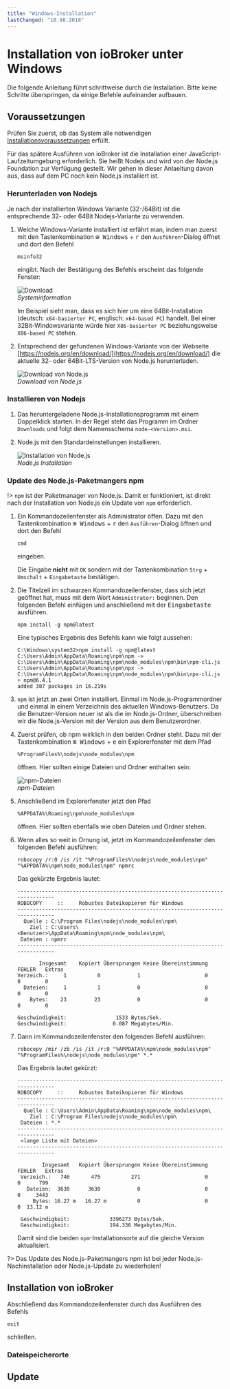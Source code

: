 ```yaml
---
title: "Windows-Installation"
lastChanged: "10.98.2018"
---
```


# Installation von ioBroker unter Windows

Die folgende Anleitung führt schrittweise durch die Installation. Bitte keine Schritte überspringen,
da einige Befehle aufeinander aufbauen.

## Voraussetzungen

Prüfen Sie zuerst, ob das System alle notwendigen [Installationsvoraussetzungen]() 
erfüllt.

Für das spätere Ausführen von ioBroker ist die Installation einer JavaScript-
Laufzeitumgebung erforderlich. Sie heißt Nodejs und wird von der Node.js Foundation 
zur Verfügung gestellt. Wir gehen in dieser Anlaeitung davon aus, dass auf dem PC
noch kein Node.js installiert ist. 

### Herunterladen von Nodejs

Je nach der installierten Windows Variante (32-/64Bit) ist die entsprechende 32- oder 64Bit Nodejs-Variante zu verwenden.

1. Welche Windows-Variante installiert ist erfährt man, indem man zuerst mit den 
   Tastenkombination  <kbd>&#x229e; Windows</kbd> + <kbd>r</kbd> den `Ausführen`-Dialog öffnet und 
   dort den Befehl 
   ~~~
   msinfo32
   ~~~
   eingibt. Nach der Bestätigung des Befehls erscheint das folgende Fenster:

   ![Download](media/w00winbits.png ':size=550')  
   *Systeminformation*

   Im Beispiel sieht man, dass es sich hier um eine 64Bit-Installation (deutsch: `x64-basierter PC`,
   englisch: `x64-based PC`) handelt. Bei einer 32Bit-Windowsvariante würde hier `X86-basierter PC`
   beziehungsweise `X86-based PC` stehen.

1. Entsprechend der gefundenen Windows-Variante von der Webseite
   [https://nodejs.org/en/download/](https://nodejs.org/en/download/) die aktuelle 32- oder
   64Bit-LTS-Version von Node.js herunterladen.

   ![Download von Node.js](media/w01downloadnode.png ':size=550')  
   *Download von Node.js*


### Installieren von Nodejs

1. Das heruntergeladene Node.js-Installationsprogramm mit einem Doppelklick starten. 
   In der Regel steht das Programm im Ordner `Downloads` und folgt dem Namensschema `node-<Version>.msi`.  
     
1. Node.js mit den Standardeinstellungen installieren.  
   
   ![Installation von Node.js](media/w02nodeinst.gif)  
   *Node.js Installation*


### Update des Node.js-Paketmangers npm

!> `npm` ist der Paketmanager von Node.js. Damit er funktioniert, ist direkt nach der Installation 
von Node.js ein Update von `npm` erforderlich.

1. Ein Kommandozeilenfenster als Administrator öffen. Dazu mit den Tastenkombination 
   <kbd>&#x229e; Windows</kbd> + <kbd>r</kbd> den `Ausführen`-Dialog öffnen und dort 
   den Befehl 
   ~~~
   cmd
   ~~~
   eingeben. 
   
   Die Eingabe **nicht** mit `OK` sondern mit der Tastenkombination `Strg` + `Umschalt` + `Eingabetaste` bestätigen.
   
1. Die Titelzeil im schwarzen Kommandozeilenfenster, dass sich jetzt geöffnet hat, muss mit 
   dem Wort `Administrator:` beginnen. Den folgenden Befehl einfügen und anschließend mit der
   <kbd>Eingabetaste</kbd> ausführen.
   ~~~
   npm install -g npm@latest
   ~~~

   Eine typisches Ergebnis des Befehls kann wie folgt aussehen:
   ~~~
   C:\Windows\system32>npm install -g npm@latest
   C:\Users\Admin\AppData\Roaming\npm\npm -> C:\Users\Admin\AppData\Roaming\npm\node_modules\npm\bin\npm-cli.js
   C:\Users\Admin\AppData\Roaming\npm\npx -> C:\Users\Admin\AppData\Roaming\npm\node_modules\npm\bin\npx-cli.js
   + npm@6.4.1
   added 387 packages in 16.219s
   ~~~
   
1. `npm` ist jetzt an zwei Orten installiert. Einmal im Node.js-Programmordner und
   einmal in einem Verzeichnis des aktuellen Windows-Benutzers. Da die Benutzer-Version
   neuer ist als die im Node.js-Ordner, überschreiben wir die Node.js-Version mit der
   Version aus dem Benutzerordner. 

1. Zuerst prüfen, ob npm wirklich in den beiden Ordner steht. Dazu mit der 
   Tastenkombination <kbd>&#x229e; Windows</kbd> + <kbd>e</kbd> ein Explorerfenster 
   mit dem Pfad 
   ~~~
   %ProgramFiles%\nodejs\node_modules\npm
   ~~~
   öffnen. Hier sollten einige Dateien und Ordner enthalten sein:
   
   ![npm-Dateien](media/w04npm.png)  
   *npm-Dateien*
  
2. Anschließend im Explorerfenster jetzt den Pfad
   ~~~
   %APPDATA%\Roaming\npm\node_modules\npm
   ~~~
   öffnen. Hier sollten ebenfalls wie oben Dateien und Ordner stehen.
   
3. Wenn alles so weit in Ornung ist, jetzt im Kommandozeilenfenster den folgenden Befehl ausführen:
   ~~~
   robocopy /r:0 /is /it "%ProgramFiles%\nodejs\node_modules\npm" "%APPDATA%\npm\node_modules\npm" npmrc
   ~~~
   
   Das gekürzte Ergebnis lautet:
   ~~~
   -------------------------------------------------------------------------------
   ROBOCOPY     ::     Robustes Dateikopieren für Windows
   -------------------------------------------------------------------------------
     Quelle : C:\Program Files\nodejs\node_modules\npm\
       Ziel : C:\Users\<Benutzer>\AppData\Roaming\npm\node_modules\npm\
    Dateien : npmrc
   -------------------------------------------------------------------------------

          Insgesamt    Kopiert Übersprungen Keine Übereinstimmung  FEHLER   Extras
   Verzeich.:     1          0            1                     0       0        0
     Dateien:     1          1            0                     0       0        0
       Bytes:    23         23            0                     0       0        0

   Geschwindigkeit:                1533 Bytes/Sek.
   Geschwindigkeit:               0.087 Megabytes/Min.
   ~~~
   
4. Dann im Kommandozeilenfenster den folgenden Befehl ausführen:
   ~~~
   robocopy /mir /zb /is /it /r:0 "%APPDATA%\npm\node_modules\npm" "%ProgramFiles%\nodejs\node_modules\npm" *.*
   ~~~
   
   Das Ergebnis lautet gekürzt:
   ~~~
   -------------------------------------------------------------------------------
   ROBOCOPY     ::     Robustes Dateikopieren für Windows
   -------------------------------------------------------------------------------
     Quelle : C:\Users\Admin\AppData\Roaming\npm\node_modules\npm\
       Ziel : C:\Program Files\nodejs\node_modules\npm\
    Dateien : *.*
   -------------------------------------------------------------------------------
    <lange Liste mit Dateien>
   -------------------------------------------------------------------------------

           Insgesamt   Kopiert Übersprungen Keine Übereinstimmung  FEHLER   Extras
    Verzeich.:   746       475          271                     0       0      799
      Dateien:  3630      3630            0                     0       0     3443
        Bytes: 16.27 m   16.27 m          0                     0       0  13.12 m
    
    Geschwindigkeit:             3396273 Bytes/Sek.
    Geschwindigkeit:             194.336 Megabytes/Min.
   ~~~
   Damit sind die beiden `npm`-Installationsorte auf die gleiche Version aktualisiert.

?> Das Update des Node.js-Paketmangers npm ist bei jeder Node.js-Nachinstallation 
   oder Node.js-Update zu wiederholen!


## Installation von ioBroker

   Abschließend das Kommandozeilenfenster durch das Ausführen des Befehls
   ~~~
   exit
   ~~~
   schließen.

### Dateispeicherorte

## Update

